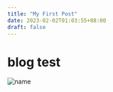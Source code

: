 ```yaml
---
title: "My First Post"
date: 2023-02-02T01:03:55+08:00
draft: false
---
```

# blog test
![name](/img/abc.jpg)
